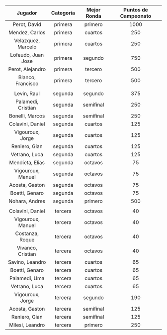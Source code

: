 |      Jugador       |  Categoría  |  Mejor Ronda  |  Puntos de Campeonato  |
|:------------------:|:-----------:|:-------------:|:----------------------:|
|    Perot, David    |   primera   |    primero    |          1000          |
|   Mendez, Carlos   |   primera   |    cuartos    |          250           |
| Velazquez, Marcelo |   primera   |    cuartos    |          250           |
| Lofeudo, Juan Jose |   primera   |    segundo    |          750           |
|  Perot, Alejandro  |   primera   |    tercero    |          500           |
| Blanco, Francisco  |   primera   |    tercero    |          500           |
|                    |             |               |                        |
|    Levin, Raul     |   segunda   |    segundo    |          375           |
| Palamedi, Cristian |   segunda   |   semifinal   |          250           |
|  Bonelli, Marcos   |   segunda   |   semifinal   |          250           |
|  Colavini, Daniel  |   segunda   |    cuartos    |          125           |
|  Vigouroux, Jorge  |   segunda   |    cuartos    |          125           |
|   Reniero, Gian    |   segunda   |    cuartos    |          125           |
|   Vetrano, Luca    |   segunda   |    cuartos    |          125           |
|  Mendieta, Elias   |   segunda   |    octavos    |           75           |
| Vigouroux, Manuel  |   segunda   |    octavos    |           75           |
|   Acosta, Gaston   |   segunda   |    octavos    |           75           |
|   Boetti, Genaro   |   segunda   |    octavos    |           75           |
|   Nohara, Andres   |   segunda   |    primero    |          500           |
|                    |             |               |                        |
|  Colavini, Daniel  |   tercera   |    octavos    |           40           |
| Vigouroux, Manuel  |   tercera   |    octavos    |           40           |
|  Costanza, Roque   |   tercera   |    octavos    |           40           |
| Vivanco, Cristian  |   tercera   |    octavos    |           40           |
|  Savino, Leandro   |   tercera   |    cuartos    |           65           |
|   Boetti, Genaro   |   tercera   |    cuartos    |           65           |
|   Palamedi, Uma    |   tercera   |    cuartos    |           65           |
|   Vetrano, Luca    |   tercera   |    cuartos    |           65           |
|  Vigouroux, Jorge  |   tercera   |    segundo    |          190           |
|   Acosta, Gaston   |   tercera   |   semifinal   |          125           |
|   Reniero, Gian    |   tercera   |   semifinal   |          125           |
|  Milesi, Leandro   |   tercera   |    primero    |          250           |